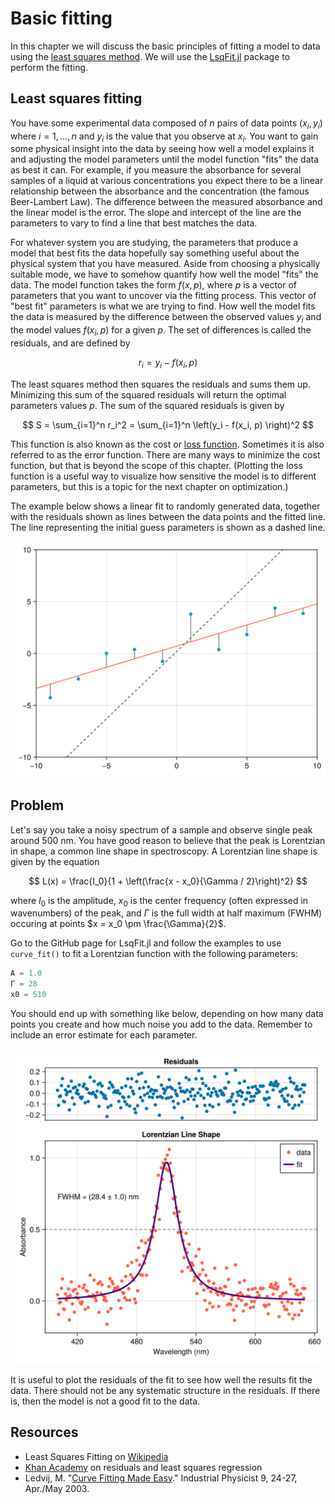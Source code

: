 # Basic fitting

In this chapter we will discuss the basic principles of fitting a model to data using the [least squares method](https://en.wikipedia.org/wiki/Least_squares).
We will use the [LsqFit.jl](https://github.com/JuliaNLSolvers/LsqFit.jl) package to perform the fitting.


## Least squares fitting
You have some experimental data composed of $n$ pairs of data points $(x_i, y_i)$ where $i = 1, \dots, n$ and $y_i$ is the value that you observe at $x_i$.
You want to gain some physical insight into the data by seeing how well a model explains it and adjusting the model parameters until the model function "fits" the data as best it can.
For example, if you measure the absorbance for several samples of a liquid at various concentrations you expect there to be a linear relationship between the absorbance and the concentration (the famous Beer-Lambert Law).
The difference between the measured absorbance and the linear model is the error.
The slope and intercept of the line are the parameters to vary to find a line that best matches the data.

For whatever system you are studying, the parameters that produce a model that best fits the data hopefully say something useful about the physical system that you have measured.
Aside from choosing a physically suitable mode, we have to somehow quantify how well the model "fits" the data.
The model function takes the form $f(x, p)$, where $p$ is a vector of parameters that you want to uncover via the fitting process.
This vector of "best fit" parameters is what we are trying to find.
How well the model fits the data is measured by the difference between the observed values $y_i$ and the model values $f(x_i, p)$ for a given $p$.
The set of differences is called the residuals, and are defined by

$$r_i = y_i - f(x_i, p)$$

The least squares method then squares the residuals and sums them up.
Minimizing this sum of the squared residuals will return the optimal parameters values $p$.
The sum of the squared residuals is given by

$$
S = \sum_{i=1}^n r_i^2 = \sum_{i=1}^n \left(y_i - f(x_i, p) \right)^2
$$

This function is also known as the cost or [loss function](https://en.wikipedia.org/wiki/Loss_function). Sometimes it is also referred to as the error function.
There are many ways to minimize the cost function, but that is beyond the scope of this chapter.
(Plotting the loss function is a useful way to visualize how sensitive the model is to different parameters, but this is a topic for the next chapter on optimization.)

The example below shows a linear fit to randomly generated data, together with the residuals shown as lines between the data points and the fitted line.
The line representing the initial guess parameters is shown as a dashed line.

![](../images/linear_fit.png)


## Problem

Let's say you take a noisy spectrum of a sample and observe single peak around 500 nm. You have good reason to believe that the peak is Lorentzian in shape, a common line shape in spectroscopy.
A Lorentzian line shape is given by the equation

$$
L(x) = \frac{I_0}{1 + \left(\frac{x - x_0}{\Gamma / 2}\right)^2}
$$

where $I_0$ is the amplitude, $x_0$ is the center frequency (often expressed in wavenumbers) of the peak, and $\Gamma$ is the full width at half maximum (FWHM) occuring at points $x = x_0 \pm \frac{\Gamma}{2}$.

Go to the GitHub page for LsqFit.jl and follow the examples to use `curve_fit()` to fit a Lorentzian function with the following parameters:

```julia
A = 1.0
Γ = 28
x0 = 510
```

You should end up with something like below, depending on how many data points you create and how much noise you add to the data.
Remember to include an error estimate for each parameter.

![](../images/lorentzian_fit_residuals.png)

It is useful to plot the residuals of the fit to see how well the results fit the data.
There should not be any systematic structure in the residuals.
If there is, then the model is not a good fit to the data.


## Resources

- Least Squares Fitting on [Wikipedia](https://en.wikipedia.org/wiki/Least_squares)
- [Khan Academy](https://www.khanacademy.org/math/ap-statistics/bivariate-data-ap/xfb5d8e68:residuals/v/regression-residual-intro) on residuals and least squares regression
- Ledvij, M. "[Curve Fitting Made Easy](http://physik.uibk.ac.at/hephy/muon/origin_curve_fitting_primer.pdf)." Industrial Physicist 9, 24-27, Apr./May 2003.
